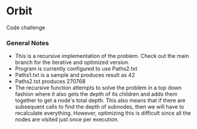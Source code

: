 # Orbit

Code challenge


### General Notes

* This is a recursive implementation of the problem. Check out the main branch for the iterative and optimized version.
* Program is currently configured to use Paths2.txt
* Paths1.txt is a sample and produces result as 42
* Paths2.txt produces 270768
* The recursive function attempts to solve the problem in a top down fashion where it also gets the depth of its children and adds them together to get a node's total depth. This also means that if there are subsequent calls to find the depth of subnodes, then we will have to recalculate everything. However, optimizing this is difficult since all the nodes are visited just once per execution.